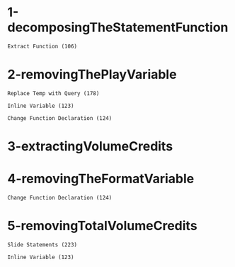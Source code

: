 # 1-decomposingTheStatementFunction

`Extract Function (106)`

# 2-removingThePlayVariable

`Replace Temp with Query (178)`

`Inline Variable (123)`

`Change Function Declaration (124)`

# 3-extractingVolumeCredits

# 4-removingTheFormatVariable

`Change Function Declaration (124)`

# 5-removingTotalVolumeCredits

`Slide Statements (223)`

`Inline Variable (123)`
